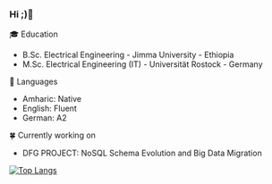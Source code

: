 ### Hi ;)👋

:mortar_board: Education

- B.Sc. Electrical Engineering - Jimma University - Ethiopia
- M.Sc. Electrical Engineering (IT) - Universität Rostock - Germany


💬 Languages

  - Amharic: Native<br>
  - English: Fluent<br>
  - German: A2
  
  :four_leaf_clover: Currently working on 
  - DFG PROJECT: NoSQL Schema Evolution and Big Data Migration


[![Top Langs](https://github-readme-stats.vercel.app/api/top-langs/?username=BeTKH&layout=compact)](https://github.com/BeTKH/github-readme-stats)

